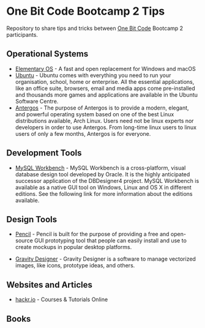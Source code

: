 # One Bit Code Bootcamp 2 Tips

Repository to share tips and tricks between [One Bit Code](http://onebitcode.com/) Bootcamp 2 participants.

## Operational Systems

- [Elementary OS](https://elementary.io/) - A fast and open replacement for Windows and macOS
- [Ubuntu](https://www.ubuntu.com/) - Ubuntu comes with everything you need to run your organisation, school, home or enterprise. All the essential applications, like an office suite, browsers, email and media apps come pre-installed and thousands more games and applications are available in the Ubuntu Software Centre.
- [Antergos](https://antergos.com/) - The purpose of Antergos is to provide a modern, elegant, and powerful operating system based on one of the best Linux distributions available, Arch Linux. Users need not be linux experts nor developers in order to use Antergos. From long-time linux users to linux users of only a few months, Antergos is for everyone.

## Development Tools

- [MySQL Workbench](http://mysqlworkbench.org/) - MySQL Workbench is a cross-platform, visual database design tool developed by Oracle. It is the highly anticipated successor application of the DBDesigner4 project. MySQL Workbench is available as a native GUI tool on Windows, Linux and OS X in different editions. See the following link for more information about the editions available.

## Design Tools

- [Pencil](http://pencil.evolus.vn/) - Pencil is built for the purpose of providing a free and open-source GUI prototyping tool that people can easily install and use to create mockups in popular desktop platforms.

- [Gravity Designer](https://designer.io/) - Gravity Designer is a software to manage vectorized images, like icons, prototype ideas, and others.

## Websites and Articles

- [hackr.io](https://hackr.io/) - Courses & Tutorials Online

## Books
